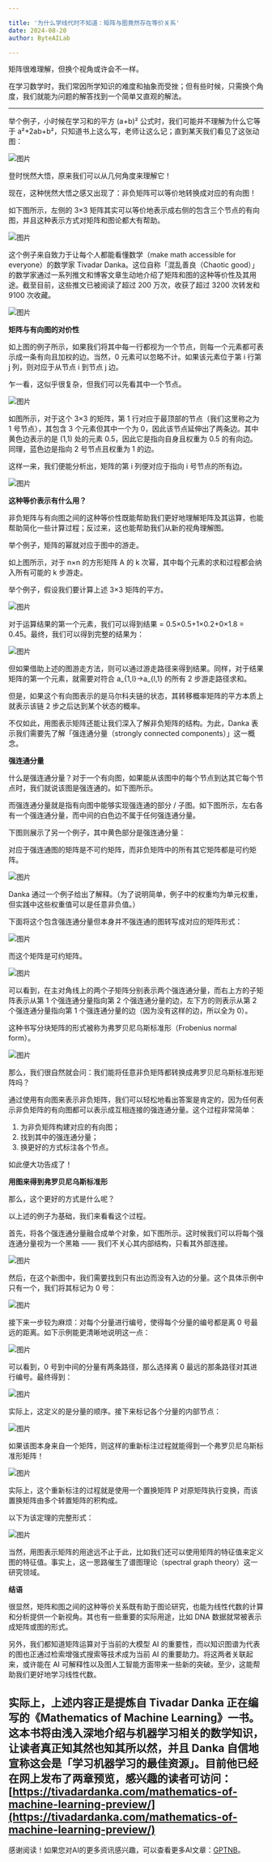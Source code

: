 ```yaml
---

title: '为什么学线代时不知道：矩阵与图竟然存在等价关系'
date: 2024-08-20
author: ByteAILab

---
```


矩阵很难理解，但换个视角或许会不一样。

在学习数学时，我们常因所学知识的难度和抽象而受挫；但有些时候，只需换个角度，我们就能为问题的解答找到一个简单又直观的解法。

---
举个例子，小时候在学习和的平方 (a+b)² 公式时，我们可能并不理解为什么它等于 a²+2ab+b²，只知道书上这么写，老师让这么记；直到某天我们看见了这张动图：

![图片](https://image.jiqizhixin.com/uploads/editor/f2696a94-526d-4c1a-973a-53ddd1d43828/640.gif)

登时恍然大悟，原来我们可以从几何角度来理解它！

现在，这种恍然大悟之感又出现了：非负矩阵可以等价地转换成对应的有向图！

如下图所示，左侧的 3×3 矩阵其实可以等价地表示成右侧的包含三个节点的有向图，并且这种表示方式对矩阵和图论都大有帮助。

![图片](https://image.jiqizhixin.com/uploads/editor/6a745a85-c39e-47aa-a15d-761e849557b8/640.png)

这个例子来自致力于让每个人都能看懂数学（make math accessible for everyone）的数学家 Tivadar Danka。这位自称「混乱善良（Chaotic good）」的数学家通过一系列推文和博客文章生动地介绍了矩阵和图的这种等价性及其用途。截至目前，这些推文已被阅读了超过 200 万次，收获了超过 3200 次转发和 9100 次收藏。

![图片](https://image.jiqizhixin.com/uploads/editor/6d0c632b-6498-40d5-a309-99074175d821/640.png)

**矩阵与有向图的对价性**

如上图的例子所示，如果我们将其中每一行都视为一个节点，则每一个元素都可表示成一条有向且加权的边。当然，0 元素可以忽略不计。如果该元素位于第 i 行第 j 列，则对应于从节点 i 到节点 j 边。

乍一看，这似乎很复杂，但我们可以先看其中一个节点。

![图片](https://image.jiqizhixin.com/uploads/editor/05b35b48-20ff-444d-82d0-8294398919b3/640.png)

如图所示，对于这个 3×3 的矩阵，第 1 行对应于最顶部的节点（我们这里称之为 1 号节点），其包含 3 个元素但其中一个为 0，因此该节点延伸出了两条边。其中黄色边表示的是 (1,1) 处的元素 0.5，因此它是指向自身且权重为 0.5 的有向边。同理，蓝色边是指向 2 号节点且权重为 1 的边。

这样一来，我们便能分析出，矩阵的第 i 列便对应于指向 i 号节点的所有边。

![图片](https://image.jiqizhixin.com/uploads/editor/e8bc5f4e-e362-4ece-8c5d-2239562fd7b9/640.png)

**这种等价表示有什么用？**

非负矩阵与有向图之间的这种等价性既能帮助我们更好地理解矩阵及其运算，也能帮助简化一些计算过程；反过来，这也能帮助我们从新的视角理解图。

举个例子，矩阵的幂就对应于图中的游走。

如上图所示，对于 n×n 的方形矩阵 A 的 k 次幂，其中每个元素的求和过程都会纳入所有可能的 k 步游走。

举个例子，假设我们要计算上述 3×3 矩阵的平方。

![图片](https://image.jiqizhixin.com/uploads/editor/078ad021-2bae-4ec4-826e-4abe1aa73013/640.png)

对于运算结果的第一个元素，我们可以得到结果 = 0.5×0.5+1×0.2+0×1.8 = 0.45。最终，我们可以得到完整的结果为：

![图片](https://image.jiqizhixin.com/uploads/editor/80cc5b94-6b05-48c0-8692-1ebeb6f6a1d0/640.png)

但如果借助上述的图游走方法，则可以通过游走路径来得到结果。同样，对于结果矩阵的第一个元素，就需要对符合 a_{1,l}→a_{l,1} 的所有 2 步游走路径求和。

但是，如果这个有向图表示的是马尔科夫链的状态，其转移概率矩阵的平方本质上就表示该链 2 步之后达到某个状态的概率。

不仅如此，用图表示矩阵还能让我们深入了解非负矩阵的结构。为此，Danka 表示我们需要先了解「强连通分量（strongly connected components）」这一概念。

**强连通分量**

什么是强连通分量？对于一个有向图，如果能从该图中的每个节点到达其它每个节点时，我们就说该图是强连通的。如下图所示。

而强连通分量就是指有向图中能够实现强连通的部分 / 子图。如下图所示，左右各有一个强连通分量，而中间的白色边不属于任何强连通分量。

下图则展示了另一个例子，其中黄色部分是强连通分量：

对应于强连通图的矩阵是不可约矩阵，而非负矩阵中的所有其它矩阵都是可约矩阵。

![图片](https://image.jiqizhixin.com/uploads/editor/0625879f-3e6e-4195-9b65-7d522f8119f1/640.png)

Danka 通过一个例子给出了解释。（为了说明简单，例子中的权重均为单元权重，但实践中这些权重值可以是任意非负值。）

下面将这个包含强连通分量但本身并不强连通的图转写成对应的矩阵形式：

![图片](https://image.jiqizhixin.com/uploads/editor/372374e5-3764-4cad-88fa-4e44768fbd48/640.png)

而这个矩阵是可约矩阵。

![图片](https://image.jiqizhixin.com/uploads/editor/2581150a-361c-478b-9e87-aeb88687f0d4/640.png)

可以看到，在主对角线上的两个子矩阵分别表示两个强连通分量，而右上方的子矩阵表示从第 1 个强连通分量指向第 2 个强连通分量的边，左下方的则表示从第 2 个强连通分量指向第 1 个强连通分量的边（因为没有这样的边，所以全为 0）。

这种书写分块矩阵的形式被称为弗罗贝尼乌斯标准形（Frobenius normal form）。

![图片](https://image.jiqizhixin.com/uploads/editor/ea6144ec-ee57-440c-8535-097a33728640/640.png)

那么，我们很自然就会问：我们能将任意非负矩阵都转换成弗罗贝尼乌斯标准形矩阵吗？

通过使用有向图来表示非负矩阵，我们可以轻松地看出答案是肯定的，因为任何表示非负矩阵的有向图都可以表示成互相连接的强连通分量。这个过程非常简单：

1. 为非负矩阵构建对应的有向图；
2. 找到其中的强连通分量；
3. 换更好的方式标注各个节点。

如此便大功告成了！

**用图来得到弗罗贝尼乌斯标准形**

那么，这个更好的方式是什么呢？

以上述的例子为基础，我们来看看这个过程。

首先，将各个强连通分量融合成单个对象，如下图所示。这时候我们可以将每个强连通分量视为一个黑箱 —— 我们不关心其内部结构，只看其外部连接。

![图片](https://image.jiqizhixin.com/uploads/editor/976bf1c3-505b-4af2-a430-29cd99664ecf/640.png)

然后，在这个新图中，我们需要找到只有出边而没有入边的分量。这个具体示例中只有一个，我们将其标记为 0 号：

![图片](https://image.jiqizhixin.com/uploads/editor/c20dc5b1-e436-498c-91a8-38723b1427d0/640.png)

接下来一步较为麻烦：对每个分量进行编号，使得每个分量的编号都是离 0 号最远的距离。如下示例能更清晰地说明这一点：

![图片](https://image.jiqizhixin.com/uploads/editor/35636ab8-5a4d-42e3-8446-eb3765353119/640.png)

可以看到，0 号到中间的分量有两条路径，那么选择离 0 最远的那条路径对其进行编号。最终得到：

![图片](https://image.jiqizhixin.com/uploads/editor/7b2f4572-d4e9-4cc1-b83a-dd5c2d808abf/640.png)

实际上，这定义的是分量的顺序。接下来标记各个分量的内部节点：

![图片](https://image.jiqizhixin.com/uploads/editor/cebce326-7873-4120-81f2-1811a4a0b919/640.png)

如果该图本身来自一个矩阵，则这样的重新标注过程就能得到一个弗罗贝尼乌斯标准形矩阵！

![图片](https://image.jiqizhixin.com/uploads/editor/24c4b75f-a77b-4910-919b-06443bca523b/640.png)

实际上，这个重新标注的过程就是使用一个置换矩阵 P 对原矩阵执行变换，而该置换矩阵由多个转置矩阵的积构成。

以下为该定理的完整形式：

![图片](https://image.jiqizhixin.com/uploads/editor/ebd689e3-9858-4ed6-928e-a999dad5c957/640.png)

当然，用图表示矩阵的用途远不止于此，比如我们还可以使用矩阵的特征值来定义图的特征值。事实上，这一思路催生了谱图理论（spectral graph theory）这一研究领域。

**结语**

很显然，矩阵和图之间的这种等价关系既有助于图论研究，也能为线性代数的计算和分析提供一个新视角。其也有一些重要的实际用途，比如 DNA 数据就常被表示成矩阵或图的形式。

另外，我们都知道矩阵运算对于当前的大模型 AI 的重要性，而以知识图谱为代表的图也正通过检索增强式搜索等技术成为当前 AI 的重要助力。将这两者关联起来，或许能在 AI 可解释性以及图人工智能方面带来一些新的突破。至少，这能帮助我们更好地学习线性代数。

实际上，上述内容正是提炼自 Tivadar Danka 正在编写的《Mathematics of Machine Learning》一书。这本书将由浅入深地介绍与机器学习相关的数学知识，让读者真正知其然也知其所以然，并且 Danka 自信地宣称这会是「学习机器学习的最佳资源」。目前他已经在网上发布了两章预览，感兴趣的读者可访问：[https://tivadardanka.com/mathematics-of-machine-learning-preview/](https://tivadardanka.com/mathematics-of-machine-learning-preview/)
---
感谢阅读！如果您对AI的更多资讯感兴趣，可以查看更多AI文章：[GPTNB](https://gptnb.com)。